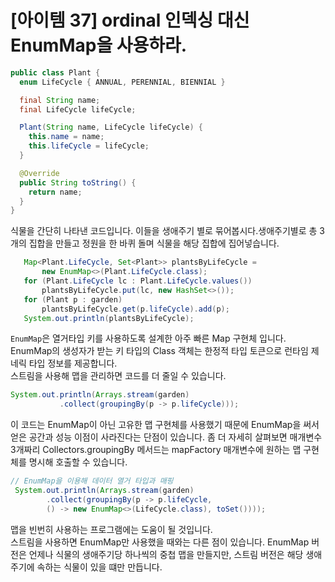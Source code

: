 # [아이템 37] ordinal 인덱싱 대신 EnumMap을 사용하라.

``` java
public class Plant {
  enum LifeCycle { ANNUAL, PERENNIAL, BIENNIAL }

  final String name;
  final LifeCycle lifeCycle;

  Plant(String name, LifeCycle lifeCycle) {
    this.name = name;
    this.lifeCycle = lifeCycle;
  }

  @Override
  public String toString() {
    return name;
  }
}
```
식물을 간단히 나타낸 코드입니다. 이들을 생애주기 별로 묶어봅시다.생애주기별로 총 3개의 집합을 만들고 정원을 한 바퀴 돌며 식물을 해당 집합에 집어넣습니다.
``` java
   Map<Plant.LifeCycle, Set<Plant>> plantsByLifeCycle =
       new EnumMap<>(Plant.LifeCycle.class);
   for (Plant.LifeCycle lc : Plant.LifeCycle.values())
       plantsByLifeCycle.put(lc, new HashSet<>());
   for (Plant p : garden)
       plantsByLifeCycle.get(p.lifeCycle).add(p);
   System.out.println(plantsByLifeCycle);
```
`EnumMap`은 열거타입 키를 사용하도록 설계한 아주 빠른 Map 구현체 입니다. EnumMap의 생성자가 받는 키 타입의 Class 객체는 한정적 타입 토큰으로 런타임 제네릭 타입 정보를 제공합니다. </br>
스트림을 사용해 맵을 관리하면 코드를 더 줄일 수 있습니다.
``` java
System.out.println(Arrays.stream(garden)
           .collect(groupingBy(p -> p.lifeCycle)));
```
이 코드는 EnumMap이 아닌 고유한 맵 구현체를 사용했기 때문에 EnumMap을 써서 얻은 공간과 성능 이점이 사라진다는 단점이 있습니다. 좀 더 자세히 살펴보면
 매개변수 3개짜리 Collectors.groupingBy 메서드는 mapFactory 매개변수에 원하는 맵 구현체를 명시해 호출할 수 있습니다.
``` java 
// EnumMap을 이용해 데이터 열거 타입과 매핑
 System.out.println(Arrays.stream(garden)
        .collect(groupingBy(p -> p.lifeCycle,
        () -> new EnumMap<>(LifeCycle.class), toSet())));
```
맵을 빈번히 사용하는 프로그램에는 도움이 될 것입니다.</br>
스트림을 사용하면 EnumMap만 사용했을 때와는 다른 점이 있습니다. EnumMap 버전은 언제나 식물의 생애주기당 하나씩의 중첩 맵을 만들지만, 스트림 버전은 해당 생애주기에 속하는 식물이 있을 떄만 만듭니다.
